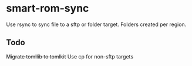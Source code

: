 # smart-rom-sync

Use rsync to sync file to a sftp or folder target. Folders created per region.

## Todo

~~Migrate tomllib to tomlkit~~
Use cp for non-sftp targets
